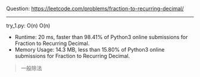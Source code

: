 Question: https://leetcode.com/problems/fraction-to-recurring-decimal/

---

try_1.py: O(n) O(n)
* Runtime: 20 ms, faster than 98.41% of Python3 online submissions for Fraction to Recurring Decimal.
* Memory Usage: 14.3 MB, less than 15.80% of Python3 online submissions for Fraction to Recurring Decimal.

> 一般除法